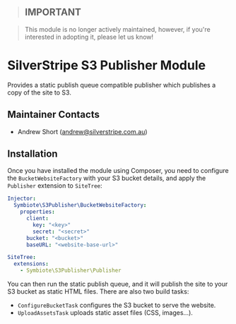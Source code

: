 > ## **IMPORTANT**

> This module is no longer actively maintained, however, if you're interested in adopting it, please let us know!

SilverStripe S3 Publisher Module
================================

Provides a static publish queue compatible publisher which publishes a copy of the site to S3.

Maintainer Contacts
-------------------
*  Andrew Short (<andrew@silverstripe.com.au>)

Installation
------------

Once you have installed the module using Composer, you need to configure the `BucketWebsiteFactory` with your S3
bucket details, and apply the `Publisher` extension to `SiteTree`:

```yaml
Injector:
  Symbiote\S3Publisher\BucketWebsiteFactory:
    properties:
      client:
        key: "<key>"
        secret: "<secret>"
      bucket: "<bucket>"
      baseURL: "<website-base-url>"

SiteTree:
  extensions:
    - Symbiote\S3Publisher\Publisher
```

You can then run the static publish queue, and it will publish the site to your S3 bucket as static HTML files. There
are also two build tasks:

* `ConfigureBucketTask` configures the S3 bucket to serve the website.
* `UploadAssetsTask` uploads static asset files (CSS, images...).
